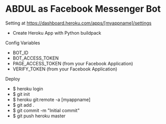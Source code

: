 # ABDUL as Facebook Messenger Bot

Setting at https://dashboard.heroku.com/apps/[myappname]/settings
- Create Heroku App with Python buildpack

Config Variables 
- BOT_ID
- BOT_ACCESS_TOKEN
- PAGE_ACCESS_TOKEN (from your Facebook Application)
- VERIFY_TOKEN (from your Facebook Application)

Deploy
- $ heroku login
- $ git init
- $ heroku git:remote -a [myappname]
- $ git add .
- $ git commit -m "Initial commit"
- $ git push heroku master